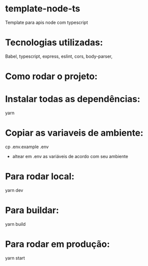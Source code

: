 # template-node-ts
Template para apis node com typescript

# Tecnologias utilizadas:
Babel, 
typescript,
express,
eslint,
cors,
body-parser,


# Como rodar o projeto: 

# Instalar todas as dependências:
yarn

# Copiar as variaveis de ambiente:
cp .env.example .env

* altear em .env as variáveis de acordo com seu ambiente 

# Para rodar local: 
yarn dev

# Para buildar:
yarn build

# Para rodar em produção:
yarn start
